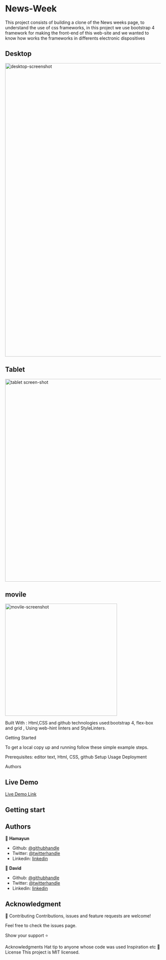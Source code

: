# News-Week
This project consists of building a clone of the News weeks page, to understand the use of css frameworks, in this project we use bootstrap 4 framework for making the front-end of this web-site  and we wanted to know how works the frameworks in differents electronic dispositives 

## Desktop
<img width="947" alt="desktop-screenshot" src="https://user-images.githubusercontent.com/31552010/93021937-7b981a80-f5ab-11ea-8eeb-4009ed6dc514.png">

## Tablet

<img width="654" alt="tablet screen-shot" src="https://user-images.githubusercontent.com/31552010/93021964-b13d0380-f5ab-11ea-82b2-3aa9576d15c4.png">

## movile

<img width="362" alt="movile-screenshot" src="https://user-images.githubusercontent.com/31552010/93021953-95d1f880-f5ab-11ea-88f5-2701007e4460.png">

Built With : Html,CSS and github technologies used:bootstrap 4, flex-box and grid , Using web-hint linters and StyleLinters.

Getting Started

To get a local copy up and running follow these simple example steps.

Prerequisites: editor text, Html, CSS, github Setup Usage Deployment

Authors

## Live Demo

[Live Demo Link](https://raw.githack.com/Fanger53/News-Week/features/index.html)

## Getting start

## Authors

👤 **Hamayun**

- Github: [@githubhandle](https://github.com/hamayun-cpu)
- Twitter: [@twitterhandle](https://twitter.com/hamayun_waheed?s=09&fbclid=IwAR0rfO9cMDDeCX8LfXf4cCNQDrL4LpJ02Q2csWhcT-VtMQ0Cy9EgTB4Wq8E)
- Linkedin: [linkedin](https://www.linkedin.com/in/hamayun-waheed-3527381b2/)

👤 **David**

- Github: [@githubhandle]( https://github.com/Fanger53)
- Twitter: [@twitterhandle](https://twitter.com/DavidLe97005129)
- Linkedin: [linkedin](https://www.linkedin.com/in/david-castillo-61ba10b8/)

## Acknowledgment 

🤝 Contributing Contributions, issues and feature requests are welcome!

Feel free to check the issues page.

Show your support ⭐️

Acknowledgments Hat tip to anyone whose code was used Inspiration etc 📝 License This project is MIT licensed.
